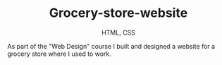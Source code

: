 <h1 align="center">
Grocery-store-website
</h1>

<p align="center">
HTML, CSS
</p>

As part of the "Web Design" course I built and designed a website for a grocery store where I used to work.
